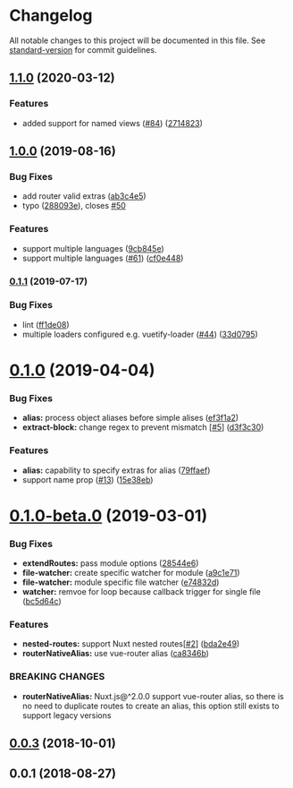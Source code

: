 # Changelog

All notable changes to this project will be documented in this file. See [standard-version](https://github.com/conventional-changelog/standard-version) for commit guidelines.

## [1.1.0](https://github.com/nuxt-community/router-extras-module/compare/v1.0.0...v1.1.0) (2020-03-12)


### Features

* added support for named views ([#84](https://github.com/nuxt-community/router-extras-module/issues/84)) ([2714823](https://github.com/nuxt-community/router-extras-module/commit/27148239ca6cc6004d43ad978e17aae0bc8cb181))

## [1.0.0](https://github.com/nuxt-community/router-extras-module/compare/v0.1.1...v1.0.0) (2019-08-16)


### Bug Fixes

* add router valid extras ([ab3c4e5](https://github.com/nuxt-community/router-extras-module/commit/ab3c4e5))
* typo ([288093e](https://github.com/nuxt-community/router-extras-module/commit/288093e)), closes [#50](https://github.com/nuxt-community/router-extras-module/issues/50)


### Features

* support multiple languages ([9cb845e](https://github.com/nuxt-community/router-extras-module/commit/9cb845e))
* support multiple languages ([#61](https://github.com/nuxt-community/router-extras-module/issues/61)) ([cf0e448](https://github.com/nuxt-community/router-extras-module/commit/cf0e448))

### [0.1.1](https://github.com/nuxt-community/router-extras-module/compare/v0.1.0...v0.1.1) (2019-07-17)


### Bug Fixes

* lint ([ff1de08](https://github.com/nuxt-community/router-extras-module/commit/ff1de08))
* multiple loaders configured e.g. vuetify-loader ([#44](https://github.com/nuxt-community/router-extras-module/issues/44)) ([33d0795](https://github.com/nuxt-community/router-extras-module/commit/33d0795))



# [0.1.0](https://github.com/nuxt-community/router-extras-module/compare/v0.1.0-beta.0...v0.1.0) (2019-04-04)


### Bug Fixes

* **alias:** process object aliases before simple alises ([ef3f1a2](https://github.com/nuxt-community/router-extras-module/commit/ef3f1a2))
* **extract-block:** change regex to prevent mismatch [[#5](https://github.com/nuxt-community/router-extras-module/issues/5)] ([d3f3c30](https://github.com/nuxt-community/router-extras-module/commit/d3f3c30))


### Features

* **alias:** capability to specify extras for alias ([79ffaef](https://github.com/nuxt-community/router-extras-module/commit/79ffaef))
* support name prop ([#13](https://github.com/nuxt-community/router-extras-module/issues/13)) ([15e38eb](https://github.com/nuxt-community/router-extras-module/commit/15e38eb))



# [0.1.0-beta.0](https://github.com/nuxt-community/router-extras-module/compare/v0.0.3...v0.1.0-beta.0) (2019-03-01)


### Bug Fixes

* **extendRoutes:** pass module options ([28544e6](https://github.com/nuxt-community/router-extras-module/commit/28544e6))
* **file-watcher:** create specific watcher for module ([a9c1e71](https://github.com/nuxt-community/router-extras-module/commit/a9c1e71))
* **file-watcher:** module specific file watcher ([e74832d](https://github.com/nuxt-community/router-extras-module/commit/e74832d))
* **watcher:** remvoe for loop because callback trigger for single file ([bc5d64c](https://github.com/nuxt-community/router-extras-module/commit/bc5d64c))


### Features

* **nested-routes:** support Nuxt nested routes[[#2](https://github.com/nuxt-community/router-extras-module/issues/2)] ([bda2e49](https://github.com/nuxt-community/router-extras-module/commit/bda2e49))
* **routerNativeAlias:** use vue-router alias ([ca8346b](https://github.com/nuxt-community/router-extras-module/commit/ca8346b))


### BREAKING CHANGES

* **routerNativeAlias:** Nuxt.js@^2.0.0 support vue-router alias, so there is no need to duplicate routes to create an alias, this option still exists to support legacy versions



<a name="0.0.3"></a>
## [0.0.3](https://github.com/nuxt-community/router-extras-module/compare/v0.0.2...v0.0.3) (2018-10-01)



<a name="0.0.1"></a>
## 0.0.1 (2018-08-27)
